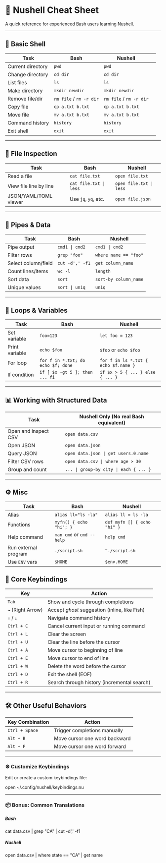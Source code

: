# 🐚  Nushell Cheat Sheet

A quick reference for experienced Bash users learning Nushell.

---

## 🔧 Basic Shell

| Task              | Bash                    | Nushell                 |     |
| ----------------- | ----------------------- | ----------------------- | --- |
| Current directory | `pwd`                   | `pwd`                   |     |
| Change directory  | `cd dir`                | `cd dir`                |     |
| List files        | `ls`                    | `ls`                    |     |
| Make directory    | `mkdir newdir`          | `mkdir newdir`          |     |
| Remove file/dir   | `rm file` / `rm -r dir` | `rm file` / `rm -r dir` |     |
| Copy file         | `cp a.txt b.txt`        | `cp a.txt b.txt`        |     |
| Move file         | `mv a.txt b.txt`        | `mv a.txt b.txt`        |     |
| Command history   | `history`               | `history`               |     |
| Exit shell        | `exit`                  | `exit`                  |     |

---

## 📂 File Inspection

| Task                      | Bash                             | Nushell                         |
|---------------------------|----------------------------------|---------------------------------|
| Read a file               | `cat file.txt`                   | `open file.txt`                |
| View file line by line    | `cat file.txt \| less`           | `open file.txt \| less`        |
| JSON/YAML/TOML viewer     | Use `jq`, `yq`, etc.             | `open file.json`               |

---

## 🔄 Pipes & Data

| Task                        | Bash                                 | Nushell                             |
|-----------------------------|--------------------------------------|-------------------------------------|
| Pipe output                 | `cmd1 \| cmd2`                        | `cmd1 \| cmd2`                      |
| Filter rows                 | `grep "foo"`                         | `where name == "foo"`              |
| Select column/field         | `cut -d',' -f1`                      | `get column_name`                  |
| Count lines/items           | `wc -l`                              | `length`                           |
| Sort data                  | `sort`                               | `sort-by column_name`              |
| Unique values              | `sort \| uniq`                       | `uniq`                             |

---

## 🔁 Loops & Variables

| Task                     | Bash                                   | Nushell                          |
|--------------------------|----------------------------------------|----------------------------------|
| Set variable             | `foo=123`                              | `let foo = 123`                 |
| Print variable           | `echo $foo`                            | `$foo` or `echo $foo`           |
| For loop                 | `for f in *.txt; do echo $f; done`     | `for f in ls *.txt { echo $f.name }` |
| If condition             | `if [ $x -gt 5 ]; then ... fi`         | `if $x > 5 { ... } else { ... }` |

---

## 📊 Working with Structured Data

| Task                     | Nushell Only (No real Bash equivalent) |
|--------------------------|----------------------------------------|
| Open and inspect CSV     | `open data.csv`                        |
| Open JSON                | `open data.json`                       |
| Query JSON               | `open data.json \| get users.0.name`   |
| Filter CSV rows          | `open data.csv \| where age > 30`      |
| Group and count          | `... \| group-by city \| each { ... }` |

---

## ⚙️ Misc

| Task                     | Bash                                   | Nushell                          |
|--------------------------|----------------------------------------|----------------------------------|
| Alias                    | `alias ll="ls -la"`                    | `alias ll = ls -la`              |
| Functions                | `myfn() { echo "hi"; }`                | `def myfn [] { echo "hi" }`      |
| Help command             | `man cmd` or `cmd --help`              | `help cmd`                       |
| Run external program     | `./script.sh`                          | `^./script.sh`                   |
| Use `ENV` vars           | `$HOME`                                | `$env.HOME`                      |


## 🧠 Core Keybindings

| Key             | Action                                           |
|----------------|--------------------------------------------------|
| `Tab`          | Show and cycle through completions               |
| `→` (Right Arrow) | Accept *ghost* suggestion (inline, like Fish) |
| `↑` / `↓`      | Navigate command history                         |
| `Ctrl + C`     | Cancel current input or running command          |
| `Ctrl + L`     | Clear the screen                                 |
| `Ctrl + U`     | Clear the line before the cursor                 |
| `Ctrl + A`     | Move cursor to beginning of line                 |
| `Ctrl + E`     | Move cursor to end of line                       |
| `Ctrl + W`     | Delete the word before the cursor                |
| `Ctrl + D`     | Exit the shell (EOF)                             |
| `Ctrl + R`     | Search through history (incremental search)      |

---

## 🛠️ Other Useful Behaviors

| Key Combination | Action                              |
|-----------------|-------------------------------------|
| `Ctrl + Space`  | Trigger completions manually        |
| `Alt + B`       | Move cursor one word backward       |
| `Alt + F`       | Move cursor one word forward        |

---

### ⚙️ Customize Keybindings

Edit or create a custom keybindings file:

open ~/.config/nushell/keybindings.nu

---


### 📦 Bonus: Common Translations

##### Bash
cat data.csv | grep "CA" | cut -d',' -f1

##### Nushell
open data.csv | where state == "CA" | get name
